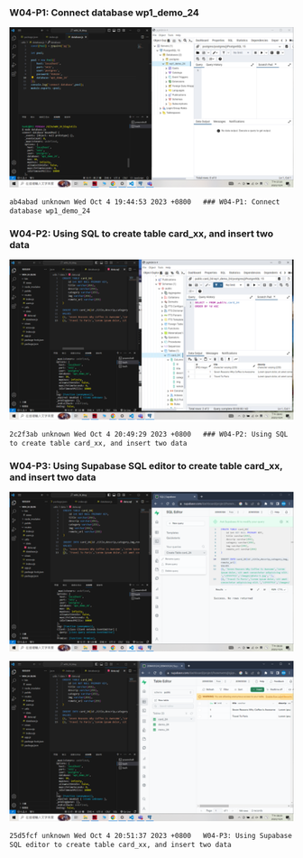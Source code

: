  ### W04-P1: Connect database wp1_demo_24
![](w04-p1.png)
```
ab4abad unknown Wed Oct 4 19:44:53 2023 +0800   ### W04-P1: Connect database wp1_demo_24
```

 ### W04-P2: Using SQL to create table card_xx, and insert two data
 
![](w04-p2.png)

 ```
 2c2f3ab unknown Wed Oct 4 20:49:29 2023 +0800   ### W04-P2: Using SQL to create table card_xx, and insert two data
 ```
 
 ### W04-P3: Using Supabase SQL editor to create table card_xx, and insert two data
 
![](w04-p3-1.png)

![](w04-p3-2.png)
 ```
 25d5fcf unknown Wed Oct 4 20:51:37 2023 +0800   W04-P3: Using Supabase SQL editor to create table card_xx, and insert two data
 ```